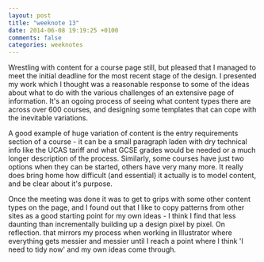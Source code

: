 ```yaml
---
layout: post
title: "weeknote 13"
date: 2014-06-08 19:19:25 +0100
comments: false
categories: weeknotes
---
```


Wrestling with content for a course page still, but pleased that I managed to meet the initial deadline for the most recent stage of the design. I presented my work which I thought was a reasonable response to some of the ideas about what to do with the various challenges of an extensive page of information. It's an ogoing process of seeing what content types there are across over 600 courses, and designing some templates that can cope with the inevitable variations.

A good example of huge variation of content is the entry requirements section of a course - it can be a small paragraph laden with dry technical info like the UCAS tariff and what GCSE grades would be needed or a much longer description of the process.  Similarly, some courses have just two options when they can be started, others have very many more. It really does bring home how difficult (and essential) it actually is to model content, and be clear about it's purpose.

Once the meeting was done it was to get to grips with some other content types on the page, and I found out that I like to copy patterns from other sites as a good starting point for my own ideas - I think I find that less daunting than incrementally building up a design pixel by pixel. On reflection. that mirrors my process when working in Illustrator where everything gets messier and messier until I reach a point where I think 'I need to tidy now' and my own ideas come through.

